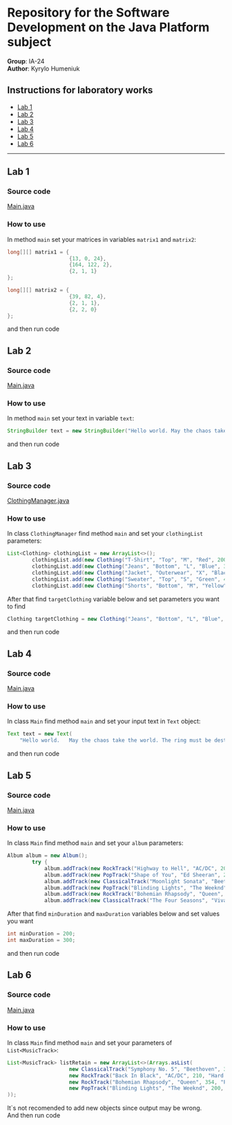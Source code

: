 # Repository for the Software Development on the Java Platform subject

**Group**: IA-24  
**Author**: Kyrylo Humeniuk  


## Instructions for laboratory works

- [Lab 1](#lab-1)
- [Lab 2](#lab-2)
- [Lab 3](#lab-3)
- [Lab 4](#lab-4)
- [Lab 5](#lab-5)
- [Lab 6](#lab-6)

---

## Lab 1

### Source code
[Main.java](https://github.com/Kiryuchan1/JavaPlatform/blob/main/Lab1/src/Main.java)
### How to use
In method `main` set your matrices in variables `matrix1` and `matrix2`:

```java
long[][] matrix1 = {
                    {13, 0, 24},
                    {164, 122, 2},
                    {2, 1, 1}
};

long[][] matrix2 = {
                    {39, 82, 4},
                    {2, 1, 1},
                    {2, 2, 0}
};
```
and then run code

## Lab 2

### Source code
[Main.java](https://github.com/Kiryuchan1/JavaPlatform/blob/main/Lab2/src/Main.java)
### How to use
In method `main` set your text in variable `text`:

```java
StringBuilder text = new StringBuilder("Hello world. May the chaos take the world. The ring must be destroyed.");
```
and then run code

## Lab 3

### Source code
[СlothingManager.java](https://github.com/Kiryuchan1/JavaPlatform/blob/main/Lab3/src/ClothingManager.java)
### How to use
In class `ClothingManager` find method `main` and set your `clothingList` parameters:

```java
List<Clothing> clothingList = new ArrayList<>();
        clothingList.add(new Clothing("T-Shirt", "Top", "M", "Red", 200));
        clothingList.add(new Clothing("Jeans", "Bottom", "L", "Blue", 300));
        clothingList.add(new Clothing("Jacket", "Outerwear", "X", "Black", 500));
        clothingList.add(new Clothing("Sweater", "Top", "S", "Green", 400));
        clothingList.add(new Clothing("Shorts", "Bottom", "M", "Yellow", 350));
```
After that find `targetClothing` variable below and set parameters you want to find
```java
Clothing targetClothing = new Clothing("Jeans", "Bottom", "L", "Blue", 300);
```
and then run code  

## Lab 4

### Source code
[Main.java](https://github.com/Kiryuchan1/JavaPlatform/blob/main/Lab4/src/Main.java)
### How to use
In class `Main` find method `main` and set your input text in `Text` object:

```java
Text text = new Text(
    "Hello world.   May the chaos take the world. The ring must be destroyed.");

```
and then run code

## Lab 5

### Source code
[Main.java](https://github.com/Kiryuchan1/JavaPlatform/blob/main/Lab5/src/Main.java)
### How to use
In class `Main` find method `main` and set your `album` parameters:

```java
Album album = new Album();
        try {
            album.addTrack(new RockTrack("Highway to Hell", "AC/DC", 200, "Hard Rock"));
            album.addTrack(new PopTrack("Shape of You", "Ed Sheeran", 230, true));
            album.addTrack(new ClassicalTrack("Moonlight Sonata", "Beethoven", 360, "Beethoven"));
            album.addTrack(new PopTrack("Blinding Lights", "The Weeknd", 200, true));
            album.addTrack(new RockTrack("Bohemian Rhapsody", "Queen", 354, "Progressive Rock"));
            album.addTrack(new ClassicalTrack("The Four Seasons", "Vivaldi", 700, "Vivaldi"));
```
After that find `minDuration` and `maxDuration` variables below and set values you want
```java
int minDuration = 200;
int maxDuration = 300;
```
and then run code  

## Lab 6

### Source code
[Main.java](https://github.com/Kiryuchan1/JavaPlatform/blob/main/Lab6/src/Main.java)
### How to use
In class `Main` find method `main` and set your parameters of `List<MusicTrack>`:

```java
List<MusicTrack> listRetain = new ArrayList<>(Arrays.asList(
                    new ClassicalTrack("Symphony No. 5", "Beethoven", 300, "Beethoven"),
                    new RockTrack("Back In Black", "AC/DC", 210, "Hard Rock"),
                    new RockTrack("Bohemian Rhapsody", "Queen", 354, "Progressive Rock"),
                    new PopTrack("Blinding Lights", "The Weeknd", 200, true)
));
```
It`s not recomended to add new objects since output may be wrong.   
And then run code  
